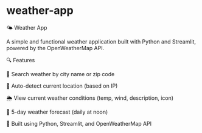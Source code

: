 # weather-app
🌤 Weather App

A simple and functional weather application built with Python and Streamlit, powered by the OpenWeatherMap API.

🔍 Features

🔎 Search weather by city name or zip code

📍 Auto-detect current location (based on IP)

🌦 View current weather conditions (temp, wind, description, icon)

📅 5-day weather forecast (daily at noon)

🧠 Built using Python, Streamlit, and OpenWeatherMap API
